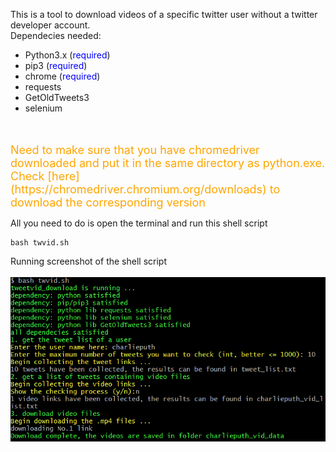 This is a tool to download videos of a specific twitter user without a twitter developer account.<br>
Dependecies needed:<br>
* Python3.x (<font color=Blue>required</font>)
* pip3 (<font color=Blue>required</font>)
* chrome (<font color=Blue>required</font>)
* requests
* GetOldTweets3
* selenium
<br>
<br>
<font size=4 color=orange>Need to make sure that you have chromedriver downloaded and put it in the same directory as python.exe. Check [here](https://chromedriver.chromium.org/downloads) to download the corresponding version</font>
<br>

All you need to do is open the terminal and run this shell script
```shell
bash twvid.sh

```

Running screenshot of the shell script<br>
<br>
![Avator](pic/temp_pic.png)





